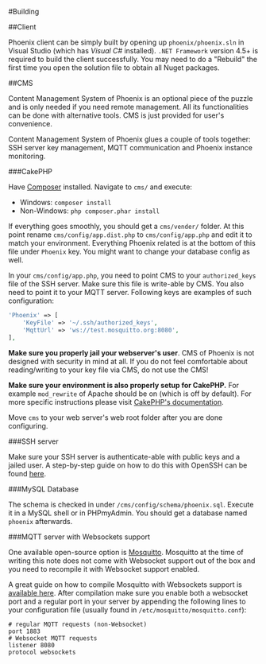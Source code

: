 #Building

##Client

Phoenix client can be simply built by opening up `phoenix/phoenix.sln` in Visual Studio (which has *Visual C#* installed). `.NET Framework` version 4.5+ is required to build the client successfully. You may need to do a "Rebuild" the first time you open the solution file to obtain all Nuget packages.

##CMS

Content Management System of Phoenix is an optional piece of the puzzle and is only needed if you need remote management. All its functionalities can be done with alternative tools. CMS is just provided for user's convenience.

Content Management System of Phoenix glues a couple of tools together: SSH server key management, MQTT communication and Phoenix instance monitoring.

###CakePHP

Have [Composer](https://getcomposer.org/) installed. Navigate to `cms/` and execute:

 - Windows: `composer install`
 - Non-Windows: `php composer.phar install`

If everything goes smoothly, you should get a `cms/vender/` folder. At this point rename `cms/config/app.dist.php` to `cms/config/app.php` and edit it to match your environment. Everything Phoenix related is at the bottom of this file under `Phoenix` key. You might want to change your database config as well.

In your `cms/config/app.php`, you need to point CMS to your `authorized_keys` file of the SSH server. Make sure this file is write-able by CMS. You also need to point it to your MQTT server. Following keys are examples of such configuration:

```PHP
'Phoenix' => [
	'KeyFile' => '~/.ssh/authorized_keys',
	'MqttUrl' => 'ws://test.mosquitto.org:8080',
],
```

**Make sure you properly jail your webserver's user**. CMS of Phoenix is not designed with security in mind at all. If you do not feel comfortable about reading/writing to your key file via CMS, do not use the CMS!

**Make sure your environment is also properly setup for CakePHP.** For example `mod_rewrite` of Apache should be on (which is off by default). For more specific instructions please visit [CakePHP's documentation](http://book.cakephp.org/3.0/en/installation.html).

Move `cms` to your web server's web root folder after you are done configuring.

###SSH server

Make sure your SSH server is authenticate-able with public keys and a jailed user. A step-by-step guide on how to do this with OpenSSH can be found [here](http://www.g-loaded.eu/2005/11/10/ssh-with-keys/).

###MySQL Database

The schema is checked in under `/cms/config/schema/phoenix.sql`. Execute it in a MySQL shell or in PHPmyAdmin. You should get a database named `phoenix` afterwards.

###MQTT server with Websockets support

One available open-source option is [Mosquitto](http://mosquitto.org/). Mosquitto at the time of writing this note does not come with Websocket support out of the box and you need to recompile it with Websocket support enabled.

A great guide on how to compile Mosquitto with Websockets support is [available here](http://www.xappsoftware.com/wordpress/2015/05/18/six-steps-to-install-mosquitto-1-4-2-with-websockets-on-debian-wheezy/). After compilation make sure you enable both a websocket port and a regular port in your server by appending the following lines to your configuration file (usually found in `/etc/mosquitto/mosquitto.conf`):

```CONF
# regular MQTT requests (non-Websocket)
port 1883
# Websocket MQTT requests
listener 8080
protocol websockets
```
